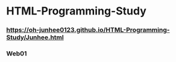 # HTML-Programming-Study

### https://oh-junhee0123.github.io/HTML-Programming-Study/Junhee.html

### Web01
